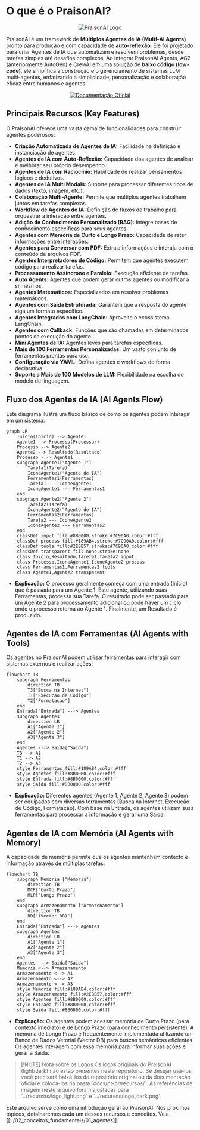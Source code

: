 # O que é o PraisonAI?

<p align="center">
  <picture>
    <source media="(prefers-color-scheme: dark)" srcset="../recursos/logo_dark.png" />
    <source media="(prefers-color-scheme: light)" srcset="../recursos/logo_light.png" />
    <img alt="PraisonAI Logo" src="../recursos/logo_light.png" />
  </picture>
</p>

PraisonAI é um framework de **Múltiplos Agentes de IA (Multi-AI Agents)** pronto para produção e com capacidade de **auto-reflexão**. Ele foi projetado para criar Agentes de IA que automatizam e resolvem problemas, desde tarefas simples até desafios complexos. Ao integrar PraisonAI Agents, AG2 (anteriormente AutoGen) e CrewAI em uma solução de **baixo código (low-code)**, ele simplifica a construção e o gerenciamento de sistemas LLM multi-agentes, enfatizando a simplicidade, personalização e colaboração eficaz entre humanos e agentes.

<div align="center">
  <a href="https://docs.praison.ai" target="_blank" rel="noopener noreferrer">
    <p align="center">
      <img src="https://img.shields.io/badge/_Documentação_Oficial_(Inglês)-Visite_docs.praison.ai-blue?style=for-the-badge&logo=bookstack&logoColor=white" alt="Documentação Oficial" />
    </p>
  </a>
</div>

## Principais Recursos (Key Features)

O PraisonAI oferece uma vasta gama de funcionalidades para construir agentes poderosos:

- **Criação Automatizada de Agentes de IA:** Facilidade na definição e instanciação de agentes.
- **Agentes de IA com Auto-Reflexão:** Capacidade dos agentes de analisar e melhorar seu próprio desempenho.
- **Agentes de IA com Raciocínio:** Habilidade de realizar pensamentos lógicos e dedutivos.
- **Agentes de IA Multi Modais:** Suporte para processar diferentes tipos de dados (texto, imagem, etc.).
- **Colaboração Multi-Agente:** Permite que múltiplos agentes trabalhem juntos em tarefas complexas.
- **Workflow de Agentes de IA:** Definição de fluxos de trabalho para orquestrar a interação entre agentes.
- **Adição de Conhecimento Personalizado (RAG):** Integre bases de conhecimento específicas para seus agentes.
- **Agentes com Memória de Curto e Longo Prazo:** Capacidade de reter informações entre interações.
- **Agentes para Conversar com PDF:** Extraia informações e interaja com o conteúdo de arquivos PDF.
- **Agentes Interpretadores de Código:** Permitem que agentes executem código para realizar tarefas.
- **Processamento Assíncrono e Paralelo:** Execução eficiente de tarefas.
- **Auto Agents:** Agentes que podem gerar outros agentes ou modificar a si mesmos.
- **Agentes Matemáticos:** Especializados em resolver problemas matemáticos.
- **Agentes com Saída Estruturada:** Garantem que a resposta do agente siga um formato específico.
- **Agentes Integrados com LangChain:** Aproveite o ecossistema LangChain.
- **Agentes com Callback:** Funções que são chamadas em determinados pontos da execução do agente.
- **Mini Agentes de IA:** Agentes leves para tarefas específicas.
- **Mais de 100 Ferramentas Personalizadas:** Um vasto conjunto de ferramentas prontas para uso.
- **Configuração via YAML:** Defina agentes e workflows de forma declarativa.
- **Suporte a Mais de 100 Modelos de LLM:** Flexibilidade na escolha do modelo de linguagem.

## Fluxo dos Agentes de IA (AI Agents Flow)

Este diagrama ilustra um fluxo básico de como os agentes podem interagir em um sistema:



```mermaid
graph LR
    Inicio(Inicio) --> Agente1
    Agente1 --> Processo(Processar)
    Processo --> Agente2
    Agente2 --> Resultado(Resultado)
    Processo -.-> Agente1
    subgraph Agente1["Agente 1"]
        Tarefa1(Tarefa)
        IconeAgente1("Agente de IA")
        Ferramentas1(Ferramentas)
        Tarefa1 --- IconeAgente1
        IconeAgente1 --- Ferramentas1
    end
    subgraph Agente2["Agente 2"]
        Tarefa2(Tarefa)
        IconeAgente2("Agente de IA")
        Ferramentas2(Ferramentas)
        Tarefa2 --- IconeAgente2
        IconeAgente2 --- Ferramentas2
    end
    classDef input fill:#8B0000,stroke:#7C90A0,color:#fff
    classDef process fill:#189AB4,stroke:#7C90A0,color:#fff
    classDef tools fill:#2E8B57,stroke:#7C90A0,color:#fff
    classDef transparent fill:none,stroke:none
    class Inicio,Resultado,Tarefa1,Tarefa2 input
    class Processo,IconeAgente1,IconeAgente2 process
    class Ferramentas1,Ferramentas2 tools
    class Agente1,Agente2 transparent
```




* **Explicação:** O processo geralmente começa com uma entrada (Início) que é passada para um Agente 1. Este agente, utilizando suas Ferramentas, processa sua Tarefa. O resultado pode ser passado para um Agente 2 para processamento adicional ou pode haver um ciclo onde o processo retorna ao Agente 1. Finalmente, um Resultado é produzido.

## Agentes de IA com Ferramentas (AI Agents with Tools)

Os agentes no PraisonAI podem utilizar ferramentas para interagir com sistemas externos e realizar ações:

```mermaid
flowchart TB
    subgraph Ferramentas
        direction TB
        T3["Busca na Internet"]
        T1["Execucao de Codigo"]
        T2["Formatacao"]
    end
    Entrada["Entrada"] ---> Agentes
    subgraph Agentes
        direction LR
        A1["Agente 1"]
        A2["Agente 2"]
        A3["Agente 3"]
    end
    Agentes ---> Saida["Saida"]
    T3 --> A1
    T1 --> A2
    T2 --> A3
    style Ferramentas fill:#189AB4,color:#fff
    style Agentes fill:#8B0000,color:#fff
    style Entrada fill:#8B0000,color:#fff
    style Saida fill:#8B0000,color:#fff
```
* **Explicação:** Diferentes agentes (Agente 1, Agente 2, Agente 3) podem ser equipados com diversas ferramentas (Busca na Internet, Execução de Código, Formatação). Com base na Entrada, os agentes utilizam suas ferramentas para processar a informação e gerar uma Saída.

## Agentes de IA com Memória (AI Agents with Memory)

A capacidade de memória permite que os agentes mantenham contexto e informação através de múltiplas tarefas:

```mermaid
flowchart TB
    subgraph Memoria ["Memoria"]
        direction TB
        MCP["Curto Prazo"]
        MLP["Longo Prazo"]
    end
    subgraph Armazenamento ["Armazenamento"]
        direction TB
        BD["(Vector DB)"]
    end
    Entrada["Entrada"] ---> Agentes
    subgraph Agentes
        direction LR
        A1["Agente 1"]
        A2["Agente 2"]
        A3["Agente 3"]
    end
    Agentes ---> Saida["Saida"]
    Memoria <--> Armazenamento
    Armazenamento <--> A1
    Armazenamento <--> A2
    Armazenamento <--> A3
    style Memoria fill:#189AB4,color:#fff
    style Armazenamento fill:#2E8B57,color:#fff
    style Agentes fill:#8B0000,color:#fff
    style Entrada fill:#8B0000,color:#fff
    style Saida fill:#8B0000,color:#fff
```
* **Explicação:** Os agentes podem acessar memória de Curto Prazo (para contexto imediato) e de Longo Prazo (para conhecimento persistente). A memória de Longo Prazo é frequentemente implementada utilizando um Banco de Dados Vetorial (Vector DB) para buscas semânticas eficientes. Os agentes interagem com essa memória para informar suas ações e gerar a Saída.

> [!NOTE] Nota sobre os Logos
> Os logos originais do PraisonAI (light/dark) não estão presentes neste repositório. Se desejar usá-los, você precisará baixá-los do repositório original ou da documentação oficial e colocá-los na pasta \`docs/pt-br/recursos/\`. As referências de imagem neste arquivo foram ajustadas para \`../recursos/logo_light.png\` e \`../recursos/logo_dark.png\`.

Este arquivo serve como uma introdução geral ao PraisonAI. Nos próximos tópicos, detalharemos cada um desses recursos e conceitos.
Veja [[../02_conceitos_fundamentais/01_agentes]].
